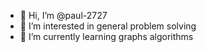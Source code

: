 - 👋 Hi, I’m @paul-2727
- 👀 I’m interested in general problem solving
- 🌱 I’m currently learning graphs algorithms
<!---
paul-2727/paul-2727 is a ✨ special ✨ repository because its `README.md` (this file) appears on your GitHub profile.
You can click the Preview link to take a look at your changes.
--->
